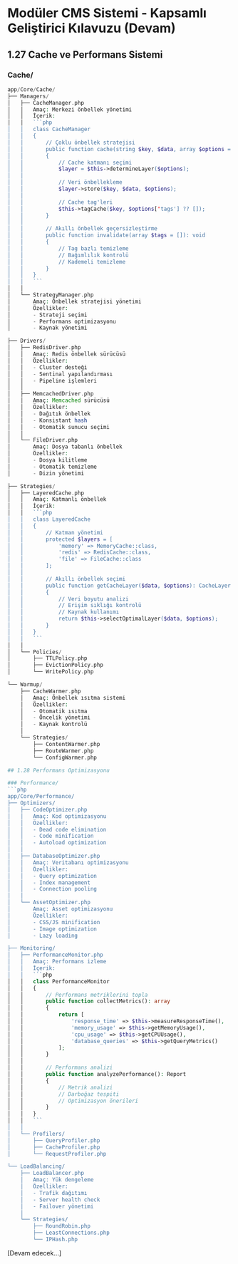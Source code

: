 # Modüler CMS Sistemi - Kapsamlı Geliştirici Kılavuzu (Devam)

## 1.27 Cache ve Performans Sistemi

### Cache/
```php
app/Core/Cache/
├── Managers/
│   ├── CacheManager.php
│   │   Amaç: Merkezi önbellek yönetimi
│   │   İçerik:
│   │   ```php
│   │   class CacheManager
│   │   {
│   │       // Çoklu önbellek stratejisi
│   │       public function cache(string $key, $data, array $options = []): void
│   │       {
│   │           // Cache katmanı seçimi
│   │           $layer = $this->determineLayer($options);
│   │           
│   │           // Veri önbellekleme
│   │           $layer->store($key, $data, $options);
│   │           
│   │           // Cache tag'leri
│   │           $this->tagCache($key, $options['tags'] ?? []);
│   │       }
│   │
│   │       // Akıllı önbellek geçersizleştirme
│   │       public function invalidate(array $tags = []): void
│   │       {
│   │           // Tag bazlı temizleme
│   │           // Bağımlılık kontrolü
│   │           // Kademeli temizleme
│   │       }
│   │   }
│   │   ```
│   │
│   └── StrategyManager.php
│       Amaç: Önbellek stratejisi yönetimi
│       Özellikler:
│       - Strateji seçimi
│       - Performans optimizasyonu
│       - Kaynak yönetimi

├── Drivers/
│   ├── RedisDriver.php
│   │   Amaç: Redis önbellek sürücüsü
│   │   Özellikler:
│   │   - Cluster desteği
│   │   - Sentinal yapılandırması
│   │   - Pipeline işlemleri
│   │
│   ├── MemcachedDriver.php
│   │   Amaç: Memcached sürücüsü
│   │   Özellikler:
│   │   - Dağıtık önbellek
│   │   - Konsistant hash
│   │   - Otomatik sunucu seçimi
│   │
│   └── FileDriver.php
│       Amaç: Dosya tabanlı önbellek
│       Özellikler:
│       - Dosya kilitleme
│       - Otomatik temizleme
│       - Dizin yönetimi

├── Strategies/
│   ├── LayeredCache.php
│   │   Amaç: Katmanlı önbellek
│   │   İçerik:
│   │   ```php
│   │   class LayeredCache
│   │   {
│   │       // Katman yönetimi
│   │       protected $layers = [
│   │           'memory' => MemoryCache::class,
│   │           'redis' => RedisCache::class,
│   │           'file' => FileCache::class
│   │       ];
│   │
│   │       // Akıllı önbellek seçimi
│   │       public function getCacheLayer($data, $options): CacheLayer
│   │       {
│   │           // Veri boyutu analizi
│   │           // Erişim sıklığı kontrolü
│   │           // Kaynak kullanımı
│   │           return $this->selectOptimalLayer($data, $options);
│   │       }
│   │   }
│   │   ```
│   │
│   └── Policies/
│       ├── TTLPolicy.php
│       ├── EvictionPolicy.php
│       └── WritePolicy.php

└── Warmup/
    ├── CacheWarmer.php
    │   Amaç: Önbellek ısıtma sistemi
    │   Özellikler:
    │   - Otomatik ısıtma
    │   - Öncelik yönetimi
    │   - Kaynak kontrolü
    │
    └── Strategies/
        ├── ContentWarmer.php
        ├── RouteWarmer.php
        └── ConfigWarmer.php

## 1.28 Performans Optimizasyonu

### Performance/
```php
app/Core/Performance/
├── Optimizers/
│   ├── CodeOptimizer.php
│   │   Amaç: Kod optimizasyonu
│   │   Özellikler:
│   │   - Dead code elimination
│   │   - Code minification
│   │   - Autoload optimization
│   │
│   ├── DatabaseOptimizer.php
│   │   Amaç: Veritabanı optimizasyonu
│   │   Özellikler:
│   │   - Query optimization
│   │   - Index management
│   │   - Connection pooling
│   │
│   └── AssetOptimizer.php
│       Amaç: Asset optimizasyonu
│       Özellikler:
│       - CSS/JS minification
│       - Image optimization
│       - Lazy loading

├── Monitoring/
│   ├── PerformanceMonitor.php
│   │   Amaç: Performans izleme
│   │   İçerik:
│   │   ```php
│   │   class PerformanceMonitor
│   │   {
│   │       // Performans metriklerini topla
│   │       public function collectMetrics(): array
│   │       {
│   │           return [
│   │               'response_time' => $this->measureResponseTime(),
│   │               'memory_usage' => $this->getMemoryUsage(),
│   │               'cpu_usage' => $this->getCPUUsage(),
│   │               'database_queries' => $this->getQueryMetrics()
│   │           ];
│   │       }
│   │
│   │       // Performans analizi
│   │       public function analyzePerformance(): Report
│   │       {
│   │           // Metrik analizi
│   │           // Darboğaz tespiti
│   │           // Optimizasyon önerileri
│   │       }
│   │   }
│   │   ```
│   │
│   └── Profilers/
│       ├── QueryProfiler.php
│       ├── CacheProfiler.php
│       └── RequestProfiler.php

└── LoadBalancing/
    ├── LoadBalancer.php
    │   Amaç: Yük dengeleme
    │   Özellikler:
    │   - Trafik dağıtımı
    │   - Server health check
    │   - Failover yönetimi
    │
    └── Strategies/
        ├── RoundRobin.php
        ├── LeastConnections.php
        └── IPHash.php
```

[Devam edecek...]